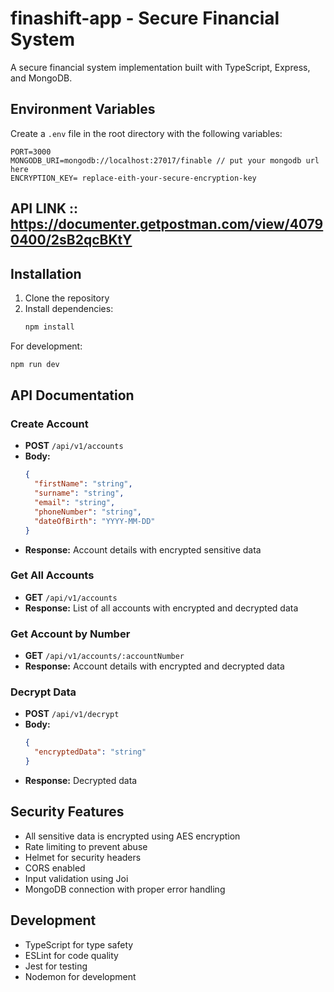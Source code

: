 # finashift-app - Secure Financial System

A secure financial system implementation built with TypeScript, Express, and MongoDB.


## Environment Variables

Create a `.env` file in the root directory with the following variables:
```env
PORT=3000
MONGODB_URI=mongodb://localhost:27017/finable // put your mongodb url here 
ENCRYPTION_KEY= replace-eith-your-secure-encryption-key
```
## API LINK :: https://documenter.getpostman.com/view/40790400/2sB2qcBKtY

## Installation

1. Clone the repository
2. Install dependencies:
   ```bash
   npm install

For development:
```bash
npm run dev
```

## API Documentation

### Create Account
- **POST** `/api/v1/accounts`
- **Body:**
  ```json
  {
    "firstName": "string",
    "surname": "string",
    "email": "string",
    "phoneNumber": "string",
    "dateOfBirth": "YYYY-MM-DD"
  }
  ```
- **Response:** Account details with encrypted sensitive data

### Get All Accounts
- **GET** `/api/v1/accounts`
- **Response:** List of all accounts with encrypted and decrypted data

### Get Account by Number
- **GET** `/api/v1/accounts/:accountNumber`
- **Response:** Account details with encrypted and decrypted data

### Decrypt Data
- **POST** `/api/v1/decrypt`
- **Body:**
  ```json
  {
    "encryptedData": "string"
  }
  ```
- **Response:** Decrypted data


## Security Features

- All sensitive data is encrypted using AES encryption
- Rate limiting to prevent abuse
- Helmet for security headers
- CORS enabled
- Input validation using Joi
- MongoDB connection with proper error handling

## Development

- TypeScript for type safety
- ESLint for code quality
- Jest for testing
- Nodemon for development
